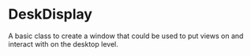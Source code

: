 DeskDisplay
===========

A basic class to create a window that could be used to put views on and interact with on the desktop level.